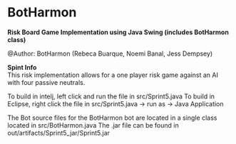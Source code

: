 # BotHarmon

**Risk Board Game Implementation using Java Swing (includes BotHarmon class)**

@Author: BotHarmon (Rebeca Buarque, Noemi Banal, Jess Dempsey)

**Spint Info** <br/>
This risk implementation allows for a one player risk game against an AI with four passive neutrals. 

To build in intelj, left click and run the file in src/Sprint5.java
To build in Eclipse, right click the file in src/Sprint5.java -> run as -> Java Application

The Bot source files for the BotHarmon bot are located in a single class located in src/BotHarmon.java
The .jar file can be found in out/artifacts/Sprint5_jar/Sprint5.jar

